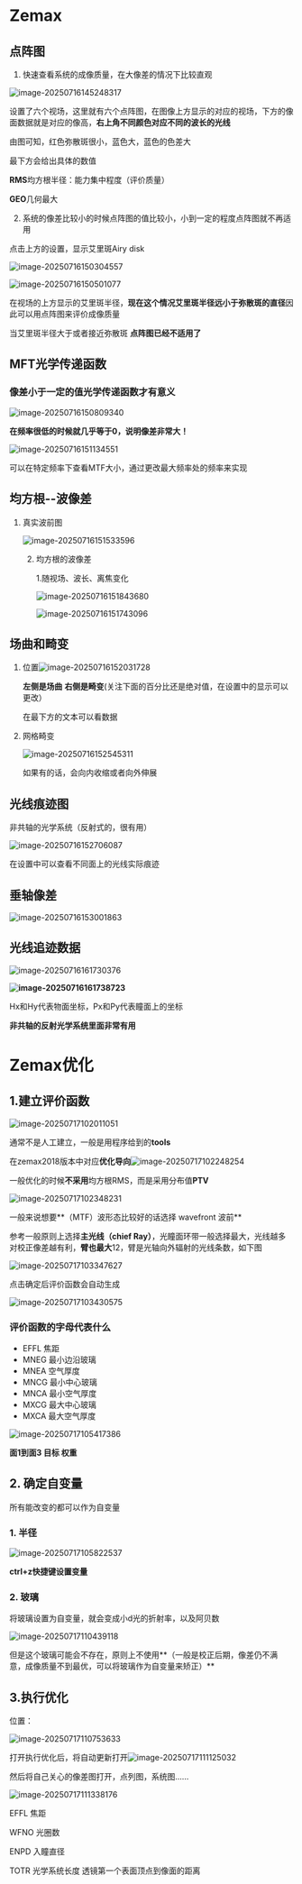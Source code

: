 # Zemax

## 点阵图

1. 快速查看系统的成像质量，在大像差的情况下比较直观

![image-20250716145248317](C:\Users\17737\AppData\Roaming\Typora\typora-user-images\image-20250716145248317.png)

  设置了六个视场，这里就有六个点阵图，在图像上方显示的对应的视场，下方的像面数据就是对应的像高，**右上角不同颜色对应不同的波长的光线**

由图可知，红色弥散斑很小，蓝色大，蓝色的色差大

最下方会给出具体的数值

**RMS**均方根半径：能力集中程度（评价质量）

**GEO**几何最大

2. 系统的像差比较小的时候点阵图的值比较小，小到一定的程度点阵图就不再适用

点击上方的设置，显示艾里斑Airy disk

![image-20250716150304557](C:\Users\17737\AppData\Roaming\Typora\typora-user-images\image-20250716150304557.png)

![image-20250716150501077](C:\Users\17737\AppData\Roaming\Typora\typora-user-images\image-20250716150501077.png)

在视场的上方显示的艾里斑半径，**现在这个情况艾里斑半径远小于弥散斑的直径**因此可以用点阵图来评价成像质量

当艾里斑半径大于或者接近弥散斑 **点阵图已经不适用了**

## MFT光学传递函数

### 像差小于一定的值光学传递函数才有意义

![image-20250716150809340](C:\Users\17737\AppData\Roaming\Typora\typora-user-images\image-20250716150809340.png)

**在频率很低的时候就几乎等于0，说明像差非常大！**

![image-20250716151134551](C:\Users\17737\AppData\Roaming\Typora\typora-user-images\image-20250716151134551.png)

可以在特定频率下查看MTF大小，通过更改最大频率处的频率来实现

## 均方根--波像差

1. 真实波前图

   ![image-20250716151533596](C:\Users\17737\AppData\Roaming\Typora\typora-user-images\image-20250716151533596.png)

   2. 均方根的波像差

      1.随视场、波长、离焦变化

      ![image-20250716151843680](C:\Users\17737\AppData\Roaming\Typora\typora-user-images\image-20250716151843680.png)

      

      ![image-20250716151743096](C:\Users\17737\AppData\Roaming\Typora\typora-user-images\image-20250716151743096.png)

      

## 场曲和畸变

1. 位置![image-20250716152031728](C:\Users\17737\AppData\Roaming\Typora\typora-user-images\image-20250716152031728.png)

   **左侧是场曲**     **右侧是畸变**(关注下面的百分比还是绝对值，在设置中的显示可以更改）

   在最下方的文本可以看数据

2. 网格畸变

   ![image-20250716152545311](C:\Users\17737\AppData\Roaming\Typora\typora-user-images\image-20250716152545311.png)

   如果有的话，会向内收缩或者向外伸展

## 光线痕迹图

非共轴的光学系统（反射式的，很有用） 

![image-20250716152706087](C:\Users\17737\AppData\Roaming\Typora\typora-user-images\image-20250716152706087.png)

在设置中可以查看不同面上的光线实际痕迹

## 垂轴像差

![image-20250716153001863](C:\Users\17737\AppData\Roaming\Typora\typora-user-images\image-20250716153001863.png)

## 光线追迹数据

![image-20250716161730376](C:\Users\17737\AppData\Roaming\Typora\typora-user-images\image-20250716161730376.png)

**![image-20250716161738723](C:\Users\17737\AppData\Roaming\Typora\typora-user-images\image-20250716161738723.png)**

Hx和Hy代表物面坐标，Px和Py代表瞳面上的坐标

**非共轴的反射光学系统里面非常有用**

# Zemax优化

## 1.建立评价函数

![image-20250717102011051](C:\Users\17737\AppData\Roaming\Typora\typora-user-images\image-20250717102011051.png)

通常不是人工建立，一般是用程序给到的**tools**

在zemax2018版本中对应**优化导向**![image-20250717102248254](C:\Users\17737\AppData\Roaming\Typora\typora-user-images\image-20250717102248254.png)

一般优化的时候**不采用**均方根RMS，而是采用分布值**PTV**

![image-20250717102348231](C:\Users\17737\AppData\Roaming\Typora\typora-user-images\image-20250717102348231.png)

一般来说想要**（MTF）波形态比较好的话选择 wavefront 波前** 

参考一般原则上选择**主光线（chief Ray）**，光瞳面环带一般选择最大，光线越多对校正像差越有利，**臂也最大**12，臂是光轴向外辐射的光线条数，如下图

![image-20250717103347627](C:\Users\17737\AppData\Roaming\Typora\typora-user-images\image-20250717103347627.png)



点击确定后评价函数会自动生成

![image-20250717103430575](C:\Users\17737\AppData\Roaming\Typora\typora-user-images\image-20250717103430575.png)

### 评价函数的字母代表什么

* EFFL 焦距
* MNEG 最小边沿玻璃
* MNEA 空气厚度
* MNCG 最小中心玻璃
* MNCA 最小空气厚度
* MXCG 最大中心玻璃
* MXCA 最大空气厚度

![image-20250717105417386](C:\Users\17737\AppData\Roaming\Typora\typora-user-images\image-20250717105417386.png)

**面1到面3 目标 权重**

## 2. 确定自变量

所有能改变的都可以作为自变量

### 1. 半径

![image-20250717105822537](C:\Users\17737\AppData\Roaming\Typora\typora-user-images\image-20250717105822537.png)

**ctrl+z快捷键设置变量**

### 2. 玻璃

将玻璃设置为自变量，就会变成小d光的折射率，以及阿贝数

![image-20250717110439118](C:\Users\17737\AppData\Roaming\Typora\typora-user-images\image-20250717110439118.png)

但是这个玻璃可能会不存在，原则上不使用**（一般是校正后期，像差仍不满意，成像质量不到最优，可以将玻璃作为自变量来矫正）**

## 3.执行优化

位置：

![image-20250717110753633](C:\Users\17737\AppData\Roaming\Typora\typora-user-images\image-20250717110753633.png)

打开执行优化后，将自动更新打开![image-20250717111125032](C:\Users\17737\AppData\Roaming\Typora\typora-user-images\image-20250717111125032.png)

然后将自己关心的像差图打开，点列图，系统图……

![image-20250717111338176](C:\Users\17737\AppData\Roaming\Typora\typora-user-images\image-20250717111338176.png)

EFFL 焦距

WFNO 光圈数

ENPD 入瞳直径

TOTR 光学系统长度 透镜第一个表面顶点到像面的距离